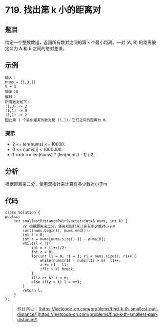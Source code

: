 # 719. 找出第 k 小的距离对

## 题目

给定一个整数数组，返回所有数对之间的第 k 个最小距离。一对 (A, B) 的距离被定义为 A 和 B 之间的绝对差值。

## 示例

	输入：
	nums = [1,3,1]
	k = 1
	输出：0 
	解释：
	所有数对如下：
	(1,3) -> 2
	(1,1) -> 0
	(3,1) -> 2
	因此第 1 个最小距离的数对是 (1,1)，它们之间的距离为 0。

### 提示

* 2 <= len(nums) <= 10000.
* 0 <= nums[i] < 1000000.
* 1 <= k <= len(nums) * (len(nums) - 1) / 2.

## 分析

根据距离来二分，使用双指针来计算有多少数对小于m

## 代码
	
	class Solution {
	public:
	    int smallestDistancePair(vector<int>& nums, int k) {
	        // 根据距离来二分，使用双指针来计算有多少数对小于m
	        sort(nums.begin(), nums.end());
	        int l = 0;
	        int r = nums[nums.size()-1] - nums[0];
	        while(l < r){
	            int m = (l+r)/2;
	            int z = 0;
	            for(int l1 = 0, r1 = 1; r1 < nums.size(); r1++){
	                while(nums[r1] - nums[l1] > m)  l1++;
	                z += r1 - l1;
	                if(z > k) break;
	            }
	            if(z >= k) r = m;
	            else if(z < k) l = m+1;
	        }
	        return l;
	    }
	};

> 题目网址：[https://leetcode-cn.com/problems/find-k-th-smallest-pair-distance/](https://leetcode-cn.com/problems/find-k-th-smallest-pair-distance/)